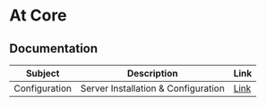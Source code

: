 # At Core

## Documentation

| Subject | Description | Link |
|-------|-------------|------|
| Configuration | Server Installation & Configuration | [Link](./docs/CONFIGURATION.md.md) |